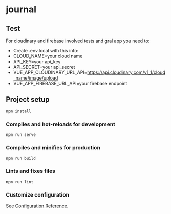 # journal

## Test
For cloudinary and firebase involved tests and gral app you need to:
- Create .env.local with this info:
- CLOUD_NAME=your cloud name
- API_KEY=your api_key
- API_SECRET=your api_secret
- VUE_APP_CLOUDINARY_URL_API=https://api.cloudinary.com/v1_1/cloud_name/image/upload
- VUE_APP_FIREBASE_URL_API=your firebase endpoint

## Project setup
```
npm install
```

### Compiles and hot-reloads for development
```
npm run serve
```

### Compiles and minifies for production
```
npm run build
```

### Lints and fixes files
```
npm run lint
```

### Customize configuration
See [Configuration Reference](https://cli.vuejs.org/config/).

